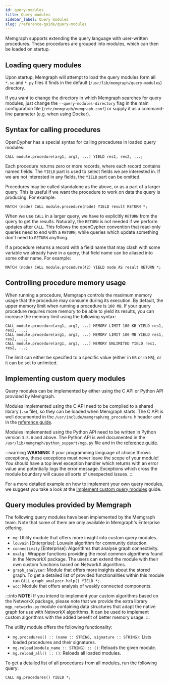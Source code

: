 ```yaml
---
id: query-modules
title: Query modules
sidebar_label: Query modules
slug: /reference-guide/query-modules
---
```


Memgraph supports extending the query language with user-written procedures.
These procedures are grouped into modules, which can then be loaded on startup.

## Loading query modules

Upon startup, Memgraph will attempt to load the query modules form all `*.so`
and `*.py` files it finds in the default (`/usr/lib/memgraph/query-modules`)
directory.

If you want to change the directory in which Memgraph searches for query
modules, just change the `--query-modules-directory` flag in the main
configuration file (`/etc/memgraph/memgraph.conf`) or supply it as
a command-line parameter (e.g. when using Docker).

## Syntax for calling procedures

OpenCypher has a special syntax for calling procedures in loaded query
modules:

```cypher
CALL module.procedure(arg1, arg2, ...) YIELD res1, res2, ...;
```

Each procedure returns zero or more records, where each record contains named
fields. The `YIELD` part is used to select fields we are interested in. If we
are not interested in any fields, the `YIELD` part can be omitted.

Procedures may be called standalone as the above, or as a part of a
larger query. This is useful if we want the procedure to work on data the
query is producing. For example:

```cypher
MATCH (node) CALL module.procedure(node) YIELD result RETURN *;
```

When we use `CALL` in a larger query, we have to explicitly
`RETURN` from the query to get the results. Naturally, the `RETURN` is not
needed if we perform updates after `CALL`. This follows the openCypher
convention that read-only queries need to end with a `RETURN`, while queries
which update something don't need to `RETURN` anything.

If a procedure returns a record with a field name that may clash with some
variable we already have in a query, that field name can be aliased into some
other name. For example:

```cypher
MATCH (node) CALL module.procedure(42) YIELD node AS result RETURN *;
```

## Controlling procedure memory usage

When running a procedure, Memgraph controls the maximum memory usage that the
procedure may consume during its execution.  By default, the upper memory limit
when running a procedure is `100 MB`.  If your query procedure requires more
memory to be able to yield its results, you can increase the memory limit using
the following syntax:

```cypher
CALL module.procedure(arg1, arg2, ...) MEMORY LIMIT 100 KB YIELD res1, res2, ...;
CALL module.procedure(arg1, arg2, ...) MEMORY LIMIT 100 MB YIELD res1, res2, ...;
CALL module.procedure(arg1, arg2, ...) MEMORY UNLIMITED YIELD res1, res2, ...;
```

The limit can either be specified to a specific value (either in `KB` or in
`MB`), or it can be set to unlimited.

## Implementing custom query modules

Query modules can be implemented by either using the C API or Python API
provided by Memgraph.

Modules implemented using the C API need to be compiled to a shared library
(`.so` file), so they can be loaded when Memgraph starts.  The C API is well
documented in the `/usr/include/memgraph/mg_procedure.h` header and in the 
[reference guide](c-api.md).

Modules implemented using the Python API need to be written in Python version
`3.5.0` and above. The Python API is well documented in the
`/usr/lib/memgraph/python_support/mgp.py` file and in the 
[reference guide](python-api.md).

:::warning
**WARNING:** If your programming language of choice throws exceptions, these
exceptions must never leave the scope of your module! You should have a top
level exception handler which returns with an error value and potentially logs
the error message. Exceptions which cross the module boundary will cause all
sorts of unexpected issues.
:::

For a more detailed example on how to implement your own query modules, we
suggest you take a look at the [Implement custom query modules](../../database-functionalities/query-modules/implement-query-modules.md) guide.

## Query modules provided by Memgraph

The following query modules have been implemented by the Memgraph
team. Note that some of them are only available in Memgraph's Enterprise
offering.

* `mg`: Utility module that offers more insight into custom query modules.
* `louvain` [Enterprise]: Louvain algorithm for community detection.
* `connectivity` [Enterprise]: Algorithms that analyse graph connectivity.
* `nxalg` : Wrapper functions providing the most common algorithms found in the
  NetworkX package. The users can extend the module with their own custom
  functions based on NetworkX algorithms.
* `graph_analyzer`: Module that offers more insights about the stored graph. To
  get a detailed list of provided functionalities within this module run
  `CALL graph_analyzer.help() YIELD *;`.
* `wcc`: Module that offers analysis of weakly connected components.

:::info
**NOTE:** If you intend to implement your custom algorithms based on the NetworkX
package, please note that we provide the extra library `mgp_networkx.py` module
containing data structures that adapt the native graph for use with NetworkX
algorithms. It can be used to implement custom algorithms with the added
benefit of better memory usage.
:::

The utility module offers the following functionality:

* `mg.procedures() :: (name :: STRING, signature :: STRING)`: Lists loaded
  procedures and their signatures.
* `mg.reload(module_name :: STRING) :: ()`: Reloads the given module.
* `mg.reload_all() :: ()`: Reloads all loaded modules.

To get a detailed list of all procedures from all modules, run the following
query:

```
CALL mg.procedures() YIELD *;
```
